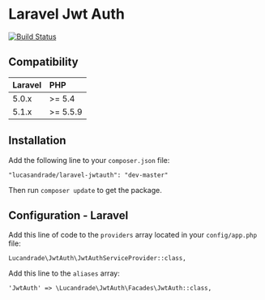# Laravel Jwt Auth

[![Build Status](https://travis-ci.org/lucandrade/laravel-jwtauth.svg?branch=master)](https://travis-ci.org/lucandrade/laravel-jwtauth)

## Compatibility

 Laravel  | PHP
:---------|:----------
 5.0.x    | >= 5.4
 5.1.x    | >= 5.5.9

## Installation

Add the following line to your `composer.json` file:

```
"lucasandrade/laravel-jwtauth": "dev-master"
```

Then run `composer update` to get the package.

## Configuration - Laravel

Add this line of code to the `providers` array located in your `config/app.php` file:

```
Lucandrade\JwtAuth\JwtAuthServiceProvider::class,
```

Add this line to the `aliases` array:

```
'JwtAuth' => \Lucandrade\JwtAuth\Facades\JwtAuth::class,
```